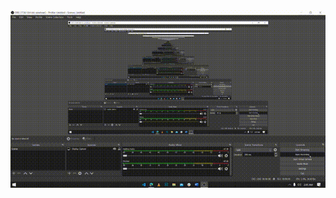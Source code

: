 <img src="https://github.com/vijitha-mahesh/book-flip-react/blob/master/2021-07-05%2002-00-43.gif?raw=true"/>
